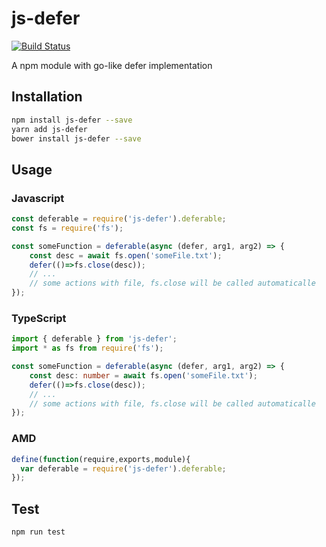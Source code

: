 # js-defer
[![Build Status](https://travis-ci.org/Sdju/js-defer.svg?branch=master)](https://travis-ci.org/Sdju/js-defer)

A npm module with go-like defer implementation
## Installation 
```sh
npm install js-defer --save
yarn add js-defer
bower install js-defer --save
```
## Usage
### Javascript
```javascript
const deferable = require('js-defer').deferable;
const fs = require('fs');

const someFunction = deferable(async (defer, arg1, arg2) => {
    const desc = await fs.open('someFile.txt');
    defer(()=>fs.close(desc));
    // ...
    // some actions with file, fs.close will be called automaticalle
});
```
### TypeScript
```typescript
import { deferable } from 'js-defer';
import * as fs from require('fs');

const someFunction = deferable(async (defer, arg1, arg2) => {
    const desc: number = await fs.open('someFile.txt');
    defer(()=>fs.close(desc));
    // ...
    // some actions with file, fs.close will be called automaticalle
});
```
### AMD
```javascript
define(function(require,exports,module){
  var deferable = require('js-defer').deferable;
});
```
## Test 
```sh
npm run test
```
